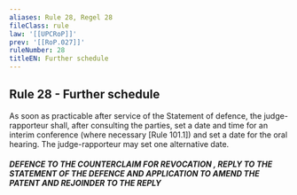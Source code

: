 ```yaml
---
aliases: Rule 28, Regel 28
fileClass: rule
law: '[[UPCRoP]]'
prev: '[[RoP.027]]'
ruleNumber: 28
titleEN: Further schedule
---
```


## Rule 28 - Further schedule

As soon as practicable after service of the Statement of defence, the judge-rapporteur shall, after consulting the parties, set a date and time for an interim conference (where necessary  [Rule 101.1]) and set a date for the oral hearing.  The judge-rapporteur may set one alternative date.   


##### DEFENCE TO THE COUNTERCLAIM FOR REVOCATION , REPLY TO THE STATEMENT OF THE DEFENCE AND APPLICATION TO AMEND THE PATENT AND REJOINDER TO THE REPLY
